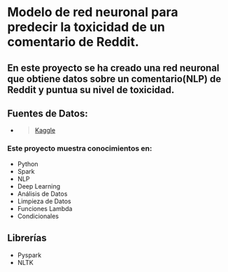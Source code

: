# Modelo de red neuronal para predecir la toxicidad de un comentario de Reddit.

## En este proyecto se ha creado una red neuronal que obtiene datos sobre un comentario(NLP) de Reddit y puntua su nivel de toxicidad.

## Fuentes de Datos:
* > [Kaggle](https://www.kaggle.com/datasets/estebanmarcelloni/ruddit-papers-comments-scored)

### Este proyecto muestra conocimientos en:
* Python
* Spark
* NLP
* Deep Learning
* Análisis de Datos
* Limpieza de Datos
* Funciones Lambda
* Condicionales

## Librerías
* Pyspark
* NLTK
